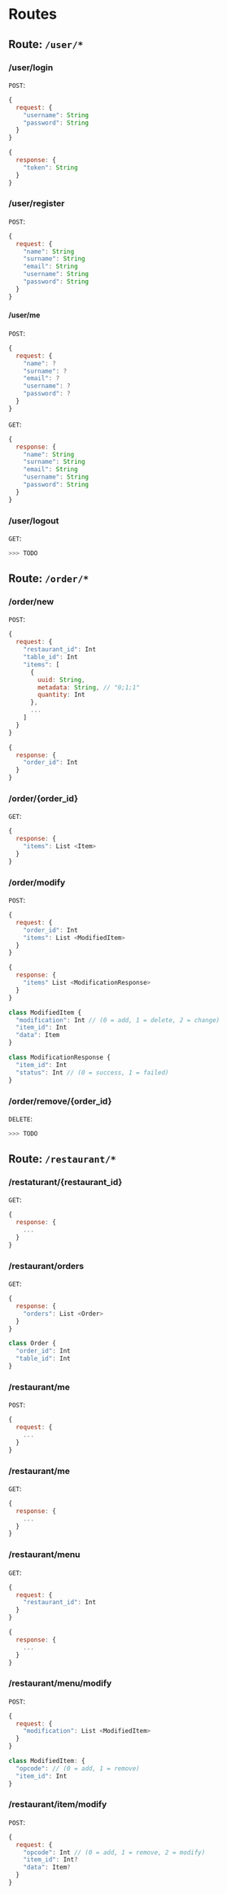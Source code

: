 #  Routes

## Route: ``/user/*``
### /user/login
`POST`:
```js
{
  request: {
    "username": String
    "password": String
  }
}
```

```js
{
  response: {
    "token": String
  }
}
```

### /user/register
`POST`:
```js
{
  request: {
    "name": String
    "surname": String
    "email": String
    "username": String
    "password": String
  }
}
```

#### /user/me
`POST`:
```js
{
  request: {
    "name": ?
    "surname": ?
    "email": ?
    "username": ?
    "password": ?
  }
}
```

`GET`:
```js
{
  response: {
    "name": String
    "surname": String
    "email": String
    "username": String
    "password": String
  }
}
```

### /user/logout
`GET`:
```js
>>> TODO
```


## Route: ``/order/*``

### /order/new
`POST`:
```js
{
  request: {
    "restaurant_id": Int
    "table_id": Int
    "items": [
      {
        uuid: String,
        metadata: String, // "0;1;1"
        quantity: Int
      },
      ...
    ]
  }
}
```

```js
{
  response: {
    "order_id": Int
  }
}
```

### /order/{order_id}
`GET`:
```js
{
  response: {
    "items": List <Item>
  }
}
```

### /order/modify
`POST`:
```js
{
  request: {
    "order_id": Int
    "items": List <ModifiedItem>
  }
}
```

```js
{
  response: {
    "items" List <ModificationResponse>
  }
}
```

```js
class ModifiedItem {
  "modification": Int // (0 = add, 1 = delete, 2 = change)
  "item_id": Int
  "data": Item
}
```

```js
class ModificationResponse {
  "item_id": Int
  "status": Int // (0 = success, 1 = failed)
}
```

### /order/remove/{order_id}
`DELETE`:
```js
>>> TODO
```

## Route: ``/restaurant/*``

### /restaturant/{restaurant_id}
`GET`:
```js
{
  response: {
    ...
  }
}
```

### /restaurant/orders
`GET`:
```js
{
  response: {
    "orders": List <Order>
  }
}
```

```js
class Order {
  "order_id": Int
  "table_id": Int
}
```

### /restaurant/me
`POST`:
```js
{
  request: {
    ...
  }
}
```

### /restaurant/me
`GET`:
```js
{
  response: {
    ...
  }
}
```

### /restaurant/menu
`GET`:
```js
{
  request: {
    "restaurant_id": Int
  }
}
```
```js
{
  response: {
    ...
  }
}
```

### /restaurant/menu/modify
`POST`:
```js
{
  request: {
    "modification": List <ModifiedItem>
  }
}
```

```js
class ModifiedItem: {
  "opcode": // (0 = add, 1 = remove)
  "item_id": Int
}
```

### /restaurant/item/modify
`POST`:
```js
{
  request: {
    "opcode": Int // (0 = add, 1 = remove, 2 = modify)
    "item_id": Int?
    "data": Item?
  }
}
```
